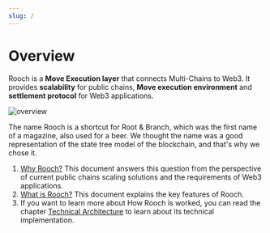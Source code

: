```yaml
---
slug: /
---
```

# Overview 

Rooch is a **Move Execution layer** that connects Multi-Chains to Web3. It provides **scalability** for public chains, **Move execution environment** and **settlement protocol** for Web3 applications.

![overview](/diagram/rooch-overview.svg)


The name Rooch is a shortcut for Root & Branch, which was the first name of a magazine, also used for a beer. We thought the name was a good representation of the state tree model of the blockchain, and that's why we chose it.

1. [Why Rooch?](01-why-rooch.md) This document answers this question from the perspective of current public chains scaling solutions and the requirements of Web3 applications.
2. [What is Rooch?](02-what-is-rooch.md) This document explains the key features of Rooch.
3. If you want to learn more about How Rooch is worked, you can read the chapter [Technical Architecture](04-technology/index.md) to learn about its technical implementation.
